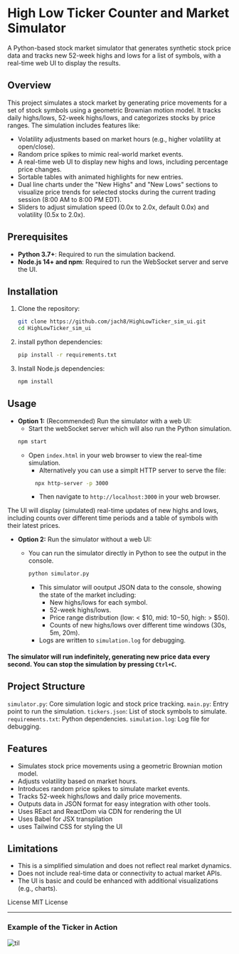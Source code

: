 # High Low Ticker Counter and Market Simulator

A Python-based stock market simulator that generates synthetic stock price data and tracks new 52-week highs and lows for a list of symbols, with a real-time web UI to display the results.

## Overview

This project simulates a stock market by generating price movements for a set of stock symbols using a geometric Brownian motion model. It tracks daily highs/lows, 52-week highs/lows, and categorizes stocks by price ranges. The simulation includes features like:
- Volatility adjustments based on market hours (e.g., higher volatility at open/close).
- Random price spikes to mimic real-world market events.
- A real-time web UI to display new highs and lows, including percentage price changes.
- Sortable tables with animated highlights for new entries.
- Dual line charts under the "New Highs" and "New Lows" sections to visualize price trends for selected stocks during the current trading session (8:00 AM to 8:00 PM EDT).
- Sliders to adjust simulation speed (0.0x to 2.0x, default 0.0x) and volatility (0.5x to 2.0x).

## Prerequisites

- **Python 3.7+**: Required to run the simulation backend.
- **Node.js 14+ and npm**: Required to run the WebSocket server and serve the UI.

## Installation

1. Clone the repository:
   ```bash
   git clone https://github.com/jach8/HighLowTicker_sim_ui.git
   cd HighLowTicker_sim_ui
   ```

2. install python dependencies: 
    ```bash
    pip install -r requirements.txt
    ```
3. Install Node.js dependencies:
    ```bash
   npm install
   ```

## Usage
- **Option 1:** (Recommended) Run the simulator with a web UI:
  - Start the webSocket server which will also run the Python simulation. 
  ```bash
  npm start 
  ```
  - Open `index.html` in your web browser to view the real-time simulation.
    - Alternatively you can use a simplt HTTP server to serve the file: 
    ```bash
      npx http-server -p 3000
    ```
      - Then navigate to `http://localhost:3000` in your web browser.

The UI will display (simulated) real-time updates of new highs and lows, including counts over different time periods and a table of symbols with their latest prices.

- **Option 2:** Run the simulator without a web UI:
  - You can run the simulator directly in Python to see the output in the console.

     ```bash
    python simulator.py
    ```
    - This simulator will ooutput JSON data to the console, showing the state of the market including:
      - New highs/lows for each symbol.
      - 52-week highs/lows.
      - Price range distribution (low: < $10, mid: $10-$50, high: > $50).
      - Counts of new highs/lows over different time windows (30s, 5m, 20m).
    - Logs are written to `simulation.log` for debugging.

#### The simulator will run indefinitely, generating new price data every second. You can stop the simulation by pressing `Ctrl+C`.

## Project Structure
`simulator.py`: Core simulation logic and stock price tracking.
`main.py`: Entry point to run the simulation.
`tickers.json`: List of stock symbols to simulate.
`requirements.txt`: Python dependencies.
`simulation.log`: Log file for debugging.


## Features
- Simulates stock price movements using a geometric Brownian motion model.
- Adjusts volatility based on market hours.
- Introduces random price spikes to simulate market events.
- Tracks 52-week highs/lows and daily price movements.
- Outputs data in JSON format for easy integration with other tools.
- Uses REact and ReactDom via CDN for rendering the UI 
- Uses Babel for JSX transpilation 
- uses Tailwind CSS for styling the UI 

## Limitations
- This is a simplified simulation and does not reflect real market dynamics.
- Does not include real-time data or connectivity to actual market APIs.
- The UI is basic and could be enhanced with additional visualizations (e.g., charts).



License
MIT License




----
### Example of the Ticker in Action 

![til](HighLowTicker.gif)